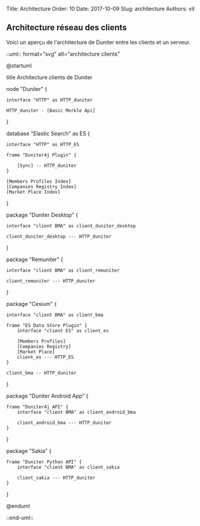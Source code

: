 Title: Architecture
Order: 10
Date: 2017-10-09
Slug: architecture
Authors: vit

## Architecture réseau des clients

Voici un aperçu de l'architecture de Duniter entre les clients et un serveur.

::uml:: format="svg" alt="architecture clients"

@startuml

title Architecture clients de Duniter

node "Duniter" {

    interface "HTTP" as HTTP_duniter

    HTTP_duniter - [Basic Merkle Api]
}

database "Elastic Search" as ES {

    interface "HTTP" as HTTP_ES

    frame "Duniter4j Plugin" {

        [Sync] -- HTTP_duniter
    }

    [Members Profiles Index]
    [Companies Registry Index]
    [Market Place Index]
}

package "Duniter Desktop" {

    interface "client BMA" as client_duniter_desktop

    client_duniter_desktop --- HTTP_duniter
}

package "Remuniter" {

    interface "client BMA" as client_remuniter

    client_remuniter --- HTTP_duniter
}


package "Cesium" {

    interface "client BMA" as client_bma

    frame "ES Data Store Plugin" {
        interface "client ES" as client_es

        [Members Profiles]
        [Companies Registry]
        [Market Place]
        client_es --- HTTP_ES
    }

    client_bma -- HTTP_duniter

}

package "Duniter Android App" {

    frame "Duniter4j API" {
        interface "client BMA" as client_android_bma

        client_android_bma --- HTTP_duniter
    }
}

package "Sakia" {

    frame "Duniter Python API" {
        interface "client BMA" as client_sakia

        client_sakia --- HTTP_duniter
    }
}

@enduml

::end-uml::
